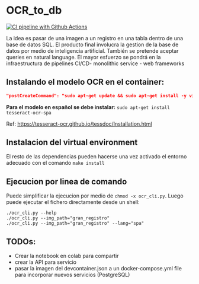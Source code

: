 # OCR_to_db
[![CI pipeline with Github Actions](https://github.com/jackonedev/OCR_to_db/actions/workflows/ci_pipeline.yml/badge.svg)](https://github.com/jackonedev/OCR_to_db/actions/workflows/ci_pipeline.yml)

La idea es pasar de una imagen a un registro en una tabla dentro de una base de datos SQL. El producto final involucra la gestion de la base de datos por medio de inteligencia artificial. También se pretende aceptar queries en natural language. El mayor esfuerzo se pondrá en la infraestructura de pipelines CI/CD- monolithic service - web frameworks


## Instalando el modelo OCR en el container:

```devcontainer.json
"postCreateCommand": "sudo apt-get update && sudo apt-get install -y vim tesseract-ocr libtesseract-dev tesseract-ocr-spa",
```

**Para el modelo en español se debe instalar:**
`sudo apt-get install tesseract-ocr-spa`

Ref:
https://tesseract-ocr.github.io/tessdoc/Installation.html



## Instalacion del virtual environment

El resto de las dependencias pueden hacerse una vez activado el entorno adecuado con el comando `make install`

## Ejecucion por linea de comando

Puede simplificar la ejecucion por medio de `chmod -x ocr_cli.py`.
Luego puede ejecutar el fichero directamente desde un shell:

```shell
./ocr_cli.py --help
./ocr_cli.py --img_path="gran_registro"
./ocr_cli.py --img_path="gran_registro" --lang="spa"
```


## TODOs:
* Crear la notebook en colab para compartir
* crear la API para servicio
* pasar la imagen del devcontainer.json a un docker-compose.yml file para incorporar nuevos servicios (PostgreSQL)
